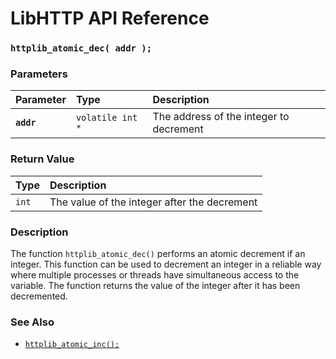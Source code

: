 # LibHTTP API Reference

### `httplib_atomic_dec( addr );`

### Parameters

| Parameter | Type | Description |
| :--- | :--- | :--- |
|**`addr`**|`volatile int *`|The address of the integer to decrement|

### Return Value

| Type | Description |
| :--- | :--- |
|`int`|The value of the integer after the decrement|

### Description

The function `httplib_atomic_dec()` performs an atomic decrement if an integer. This function can be used to decrement an integer in a reliable way where multiple processes or threads have simultaneous access to the variable. The function returns the value of the integer after it has been decremented.

### See Also

* [`httplib_atomic_inc();`](httplib_atomic_inc.md)
